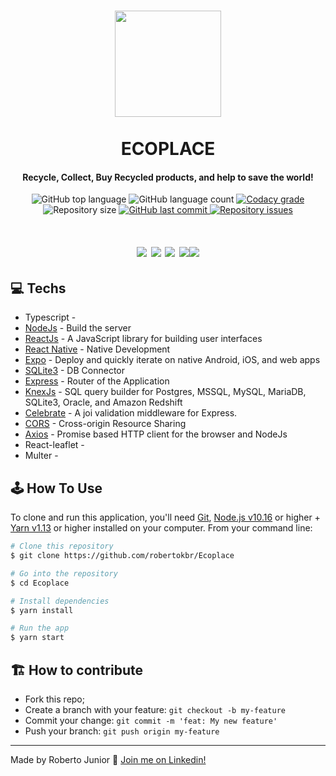 <h1 align="center">
  <img src="https://github.com/robertokbr/Ecoplace/blob/master/frontend/src/assets/logoAlt.svg" width="170px" /><br>
  <br>
ECOPLACE
</h1>

<h4 align="center">
  Recycle, Collect, Buy Recycled products, and help to save the world! 
</h4>
<p align="center">
<img alt="GitHub top language" src="https://img.shields.io/github/languages/top/robertokbr/Ecoplace.svg">

<img alt="GitHub language count" src="https://img.shields.io/github/languages/count/robertokbr/Ecoplace.svg">

<a href="https://www.codacy.com/app/robertokbr/Ecoplace?utm_source=github.com&amp;utm_medium=referral&amp;utm_content=robertokbr/Ecoplace&amp;utm_campaign=Badge_Grade">
  <img alt="Codacy grade" src="https://img.shields.io/codacy/grade/1b577a07dda843aba09f4bc55d1af8fc.svg">
</a>

<img alt="Repository size" src="https://img.shields.io/github/repo-size/robertokbr/Ecoplace.svg">
<a href="https://github.com/robertokbr/Ecoplace/commits/master">
  <img alt="GitHub last commit" src="https://img.shields.io/github/last-commit/robertokbr/Ecoplace.svg">
</a>

<a href="https://github.com/robertokbr/Ecoplace/issues">
  <img alt="Repository issues" src="https://img.shields.io/github/issues/robertokbr/Ecoplace.svg">
</a>
</p>

<h1 align="center">
  <img src="https://github.com/robertokbr/Ecoplace/blob/master/Github/screencapture-localhost-3000-2020-06-24-09_49_58.png">
   <img src="https://github.com/robertokbr/Ecoplace/blob/master/Github/Captura%20de%20Tela%20(105).png" >
  <img src="https://github.com/robertokbr/Ecoplace/blob/master/Github/Captura%20de%20Tela%20(106).png" >
  <img src="https://github.com/robertokbr/Ecoplace/blob/master/Github/Captura%20de%20Tela%20(107).png" ><img src="https://github.com/robertokbr/Ecoplace/blob/master/Github/Home.png" >
</h1>

## 💻 Techs
- Typescript -
- [NodeJs](https://nodejs.org/en/) - Build the server
- [ReactJs](https://reactjs.org) - A JavaScript library for building user interfaces
- [React Native](https://reactnative.dev) - Native Development
- [Expo](https://expo.io) - Deploy and quickly iterate on native Android, iOS, and web apps
- [SQLite3](https://www.sqlite.org) - DB Connector
- [Express](https://expressjs.com/) - Router of the Application
- [KnexJs](http://knexjs.org) - SQL query builder for Postgres, MSSQL, MySQL, MariaDB, SQLite3, Oracle, and Amazon Redshift
- [Celebrate](https://github.com/arb/celebrate) - A joi validation middleware for Express.
- [CORS](https://www.npmjs.com/package/cors) - Cross-origin Resource Sharing
- [Axios](https://github.com/axios/axios) - Promise based HTTP client for the browser and NodeJs
- React-leaflet - 
- Multer - 


## 🕹 How To Use

To clone and run this application, you'll need [Git](https://git-scm.com), [Node.js v10.16][nodejs] or higher + [Yarn v1.13][yarn] or higher installed on your computer. From your command line:

```bash
# Clone this repository
$ git clone https://github.com/robertokbr/Ecoplace

# Go into the repository
$ cd Ecoplace

# Install dependencies
$ yarn install

# Run the app
$ yarn start
```

## 🏗 How to contribute

- Fork this repo;
- Create a branch with your feature: `git checkout -b my-feature`
- Commit your change: `git commit -m 'feat: My new feature'`
- Push your branch: `git push origin my-feature`

---

Made by Roberto Junior :wave: [Join me on Linkedin!](https://www.linkedin.com/in/robertojrcdc/)

[nodejs]: https://nodejs.org/
[yarn]: https://yarnpkg.com/
[vc]: https://code.visualstudio.com/
[vceditconfig]: https://marketplace.visualstudio.com/items?itemName=EditorConfig.EditorConfig
[vceslint]: https://marketplace.visualstudio.com/items?itemName=dbaeumer.vscode-eslint


